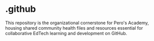 # .github
This repository is the organizational cornerstone for Pero's Academy, housing shared community health files and resources essential for collaborative EdTech learning and development on GitHub.
